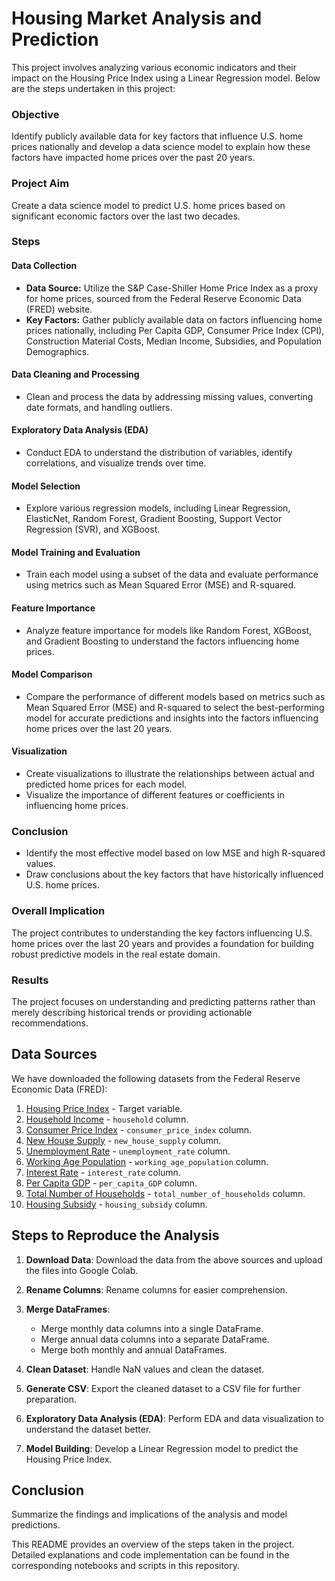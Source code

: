 # Housing Market Analysis and Prediction

This project involves analyzing various economic indicators and their impact on the Housing Price Index using a Linear Regression model. Below are the steps undertaken in this project:

### Objective

Identify publicly available data for key factors that influence U.S. home prices nationally and develop a data science model to explain how these factors have impacted home prices over the past 20 years.

### Project Aim

Create a data science model to predict U.S. home prices based on significant economic factors over the last two decades.

### Steps

#### Data Collection
- **Data Source:** Utilize the S&P Case-Shiller Home Price Index as a proxy for home prices, sourced from the Federal Reserve Economic Data (FRED) website.
- **Key Factors:** Gather publicly available data on factors influencing home prices nationally, including Per Capita GDP, Consumer Price Index (CPI), Construction Material Costs, Median Income, Subsidies, and Population Demographics.

#### Data Cleaning and Processing
- Clean and process the data by addressing missing values, converting date formats, and handling outliers.

#### Exploratory Data Analysis (EDA)
- Conduct EDA to understand the distribution of variables, identify correlations, and visualize trends over time.

#### Model Selection
- Explore various regression models, including Linear Regression, ElasticNet, Random Forest, Gradient Boosting, Support Vector Regression (SVR), and XGBoost.

#### Model Training and Evaluation
- Train each model using a subset of the data and evaluate performance using metrics such as Mean Squared Error (MSE) and R-squared.

#### Feature Importance
- Analyze feature importance for models like Random Forest, XGBoost, and Gradient Boosting to understand the factors influencing home prices.

#### Model Comparison
- Compare the performance of different models based on metrics such as Mean Squared Error (MSE) and R-squared to select the best-performing model for accurate predictions and insights into the factors influencing home prices over the last 20 years.

#### Visualization
- Create visualizations to illustrate the relationships between actual and predicted home prices for each model.
- Visualize the importance of different features or coefficients in influencing home prices.

### Conclusion
- Identify the most effective model based on low MSE and high R-squared values.
- Draw conclusions about the key factors that have historically influenced U.S. home prices.

### Overall Implication
The project contributes to understanding the key factors influencing U.S. home prices over the last 20 years and provides a foundation for building robust predictive models in the real estate domain.

### Results
The project focuses on understanding and predicting patterns rather than merely describing historical trends or providing actionable recommendations.

## Data Sources
We have downloaded the following datasets from the Federal Reserve Economic Data (FRED):

1. [Housing Price Index](https://fred.stlouisfed.org/series/CSUSHPISA) - Target variable.
2. [Household Income](https://fred.stlouisfed.org/series/MEHOINUSA672N) - `household` column.
3. [Consumer Price Index](https://fred.stlouisfed.org/series/MEDCPIM158SFRBCLE) - `consumer_price_index` column.
4. [New House Supply](https://fred.stlouisfed.org/series/MSACSR) - `new_house_supply` column.
5. [Unemployment Rate](https://fred.stlouisfed.org/series/UNRATE) - `unemployment_rate` column.
6. [Working Age Population](https://fred.stlouisfed.org/series/LFWA64TTUSM647S) - `working_age_population` column.
7. [Interest Rate](https://fred.stlouisfed.org/series/MORTGAGE30US) - `interest_rate` column.
8. [Per Capita GDP](https://fred.stlouisfed.org/series/A939RX0Q048SBEA) - `per_capita_GDP` column.
9. [Total Number of Households](https://fred.stlouisfed.org/series/TTLHH) - `total_number_of_households` column.
10. [Housing Subsidy](https://fred.stlouisfed.org/series/L312051A027NBEA) - `housing_subsidy` column.

## Steps to Reproduce the Analysis

1. **Download Data**: Download the data from the above sources and upload the files into Google Colab.

2. **Rename Columns**: Rename columns for easier comprehension.

3. **Merge DataFrames**:
   - Merge monthly data columns into a single DataFrame.
   - Merge annual data columns into a separate DataFrame.
   - Merge both monthly and annual DataFrames.

4. **Clean Dataset**: Handle NaN values and clean the dataset.

5. **Generate CSV**: Export the cleaned dataset to a CSV file for further preparation.

6. **Exploratory Data Analysis (EDA)**: Perform EDA and data visualization to understand the dataset better.

7. **Model Building**: Develop a Linear Regression model to predict the Housing Price Index.

## Conclusion

Summarize the findings and implications of the analysis and model predictions.

This README provides an overview of the steps taken in the project. Detailed explanations and code implementation can be found in the corresponding notebooks and scripts in this repository.
